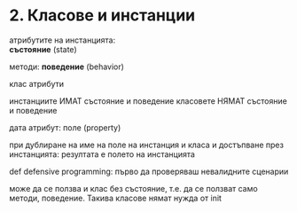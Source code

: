 # 2. Класове и инстанции

атрибутите на инстанцията:  
**състояние** (state)

методи: 
**поведение** (behavior)

клас атрибути

инстанциите ИМАТ състояние и поведение
класовете НЯМАТ състояние и поведение

дата атрибут:
поле (property)

при дублиране на име на поле на 
инстанция и класа и достъпване 
през инстанцията: резултата е полето
на инстанцията

def defensive programming:
първо да проверяваш невалидните сценарии

може да се ползва и клас без състояние,
т.е. да се ползват само методи, 
поведение. Такива класове нямат нужда от
init




